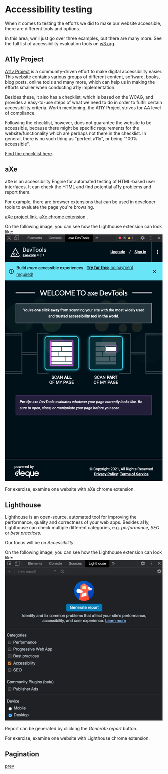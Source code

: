 # Accessibility testing

When it comes to testing the efforts we did to make our website accessible, there are different tools and options.

In this area, we'll just go over three examples, but there are many more. See the full list of accessibility evaluation
tools on [w3.org](https://www.w3.org/WAI/ER/tools/).

## A11y Project

[A11y Project](https://www.a11yproject.com/) is a community-driven effort to make digital accessibility easier. This
website contains various groups of different content, software, books, blog posts, online tools and many more, which can
help us in making the efforts smaller when conducting a11y implementation.

Besides these, it also has a checklist, which is based on the WCAG, and provides a easy-to-use steps of what we need to
do in order to fulfill certain accessibility criteria. Worth mentioning, the A11Y Project strives for AA level of
compliance.

Following the checklist, however, does not guarantee the website to be accessible, because there might be specific
requirements for the website/functionality which are perhaps not there in the checklist. In general, there is no such
thing as "perfect a11y", or being "100% accessible".

[Find the checklist here](https://www.a11yproject.com/checklist/).

## aXe

aXe is an accessibility Engine for automated testing of HTML-based user interfaces. It can check the HTML and find
potential a11y problems and report them.

For example, there are browser extensions that can be used in developer tools to evaluate the page you're browsing.

[aXe project link](https://github.com/dequelabs/axe-core).
[aXe chrome extension](https://chrome.google.com/webstore/detail/axe-devtools-web-accessib/lhdoppojpmngadmnindnejefpokejbdd)
.

On the following image, you can see how the Lighthouse extension can look like:
![aXe example](https://raw.githubusercontent.com/CGiustiniani/FrontendLearning/main/bootcamp/html/06-accessibility/05-a11y-testing/axe.png)

For exercise, examine one website with aXe chrome extension.

## Lighthouse

Lighthouse is an open-source, automated tool for improving the performance, quality and correctness of your web apps.
Besides a11y, Lighthouse can check multiple different categories, e.g. _performance_, _SEO_ or _best practices_.

Our focus will be on _Accessibility_.

On the following image, you can see how the Lighthouse extension can look like:
![lighthouse example](https://raw.githubusercontent.com/CGiustiniani/FrontendLearning/main/bootcamp/html/06-accessibility/05-a11y-testing/lighthouse.png)

Report can be generated by clicking the _Generate report_ button.

For exercise, examine one website with Lighthouse chrome extension.

## Pagination

[prev](../04-combobox/readme.md)